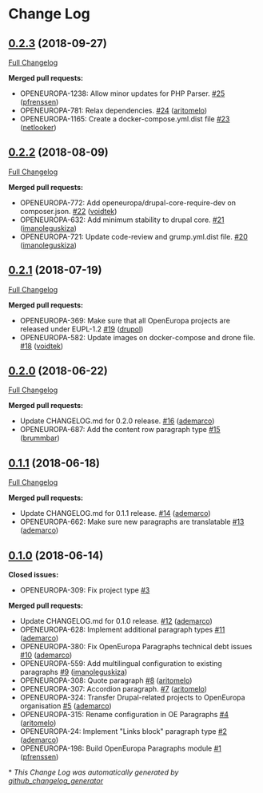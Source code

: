 # Change Log

## [0.2.3](https://github.com/openeuropa/oe_paragraphs/tree/0.2.3) (2018-09-27)
[Full Changelog](https://github.com/openeuropa/oe_paragraphs/compare/0.2.2...0.2.3)

**Merged pull requests:**

- OPENEUROPA-1238: Allow minor updates for PHP Parser. [\#25](https://github.com/openeuropa/oe_paragraphs/pull/25) ([pfrenssen](https://github.com/pfrenssen))
- OPENEUROPA-781: Relax dependencies. [\#24](https://github.com/openeuropa/oe_paragraphs/pull/24) ([aritomelo](https://github.com/aritomelo))
- OPENEUROPA-1165: Create a docker-compose.yml.dist file [\#23](https://github.com/openeuropa/oe_paragraphs/pull/23) ([netlooker](https://github.com/netlooker))

## [0.2.2](https://github.com/openeuropa/oe_paragraphs/tree/0.2.2) (2018-08-09)
[Full Changelog](https://github.com/openeuropa/oe_paragraphs/compare/0.2.1...0.2.2)

**Merged pull requests:**

- OPENEUROPA-772: Add openeuropa/drupal-core-require-dev on composer.json. [\#22](https://github.com/openeuropa/oe_paragraphs/pull/22) ([voidtek](https://github.com/voidtek))
- OPENEUROPA-632: Add minimum stability to drupal core. [\#21](https://github.com/openeuropa/oe_paragraphs/pull/21) ([imanoleguskiza](https://github.com/imanoleguskiza))
- OPENEUROPA-721: Update code-review and grump.yml.dist file. [\#20](https://github.com/openeuropa/oe_paragraphs/pull/20) ([imanoleguskiza](https://github.com/imanoleguskiza))

## [0.2.1](https://github.com/openeuropa/oe_paragraphs/tree/0.2.1) (2018-07-19)
[Full Changelog](https://github.com/openeuropa/oe_paragraphs/compare/0.2.0...0.2.1)

**Merged pull requests:**

- OPENEUROPA-369: Make sure that all OpenEuropa projects are released under EUPL-1.2 [\#19](https://github.com/openeuropa/oe_paragraphs/pull/19) ([drupol](https://github.com/drupol))
- OPENEUROPA-582: Update images on docker-compose and drone file. [\#18](https://github.com/openeuropa/oe_paragraphs/pull/18) ([voidtek](https://github.com/voidtek))

## [0.2.0](https://github.com/openeuropa/oe_paragraphs/tree/0.2.0) (2018-06-22)
[Full Changelog](https://github.com/openeuropa/oe_paragraphs/compare/0.1.1...0.2.0)

**Merged pull requests:**

- Update CHANGELOG.md for 0.2.0 release. [\#16](https://github.com/openeuropa/oe_paragraphs/pull/16) ([ademarco](https://github.com/ademarco))
- OPENEUROPA-687: Add the content row paragraph type [\#15](https://github.com/openeuropa/oe_paragraphs/pull/15) ([brummbar](https://github.com/brummbar))

## [0.1.1](https://github.com/openeuropa/oe_paragraphs/tree/0.1.1) (2018-06-18)
[Full Changelog](https://github.com/openeuropa/oe_paragraphs/compare/0.1.0...0.1.1)

**Merged pull requests:**

- Update CHANGELOG.md for 0.1.1 release. [\#14](https://github.com/openeuropa/oe_paragraphs/pull/14) ([ademarco](https://github.com/ademarco))
- OPENEUROPA-662: Make sure new paragraphs are translatable [\#13](https://github.com/openeuropa/oe_paragraphs/pull/13) ([ademarco](https://github.com/ademarco))

## [0.1.0](https://github.com/openeuropa/oe_paragraphs/tree/0.1.0) (2018-06-14)
**Closed issues:**

- OPENEUROPA-309: Fix project type [\#3](https://github.com/openeuropa/oe_paragraphs/issues/3)

**Merged pull requests:**

- Update CHANGELOG.md for 0.1.0 release. [\#12](https://github.com/openeuropa/oe_paragraphs/pull/12) ([ademarco](https://github.com/ademarco))
- OPENEUROPA-628: Implement additional paragraph types [\#11](https://github.com/openeuropa/oe_paragraphs/pull/11) ([ademarco](https://github.com/ademarco))
- OPENEUROPA-380: Fix OpenEuropa Paragraphs technical debt issues [\#10](https://github.com/openeuropa/oe_paragraphs/pull/10) ([ademarco](https://github.com/ademarco))
- OPENEUROPA-559: Add multilingual configuration to existing paragraphs [\#9](https://github.com/openeuropa/oe_paragraphs/pull/9) ([imanoleguskiza](https://github.com/imanoleguskiza))
- OPENEUROPA-308: Quote paragraph [\#8](https://github.com/openeuropa/oe_paragraphs/pull/8) ([aritomelo](https://github.com/aritomelo))
- OPENEUROPA-307: Accordion paragraph. [\#7](https://github.com/openeuropa/oe_paragraphs/pull/7) ([aritomelo](https://github.com/aritomelo))
- OPENEUROPA-324: Transfer Drupal-related projects to OpenEuropa organisation [\#5](https://github.com/openeuropa/oe_paragraphs/pull/5) ([ademarco](https://github.com/ademarco))
- OPENEUROPA-315: Rename configuration in OE Paragraphs [\#4](https://github.com/openeuropa/oe_paragraphs/pull/4) ([aritomelo](https://github.com/aritomelo))
- OPENEUROPA-24: Implement "Links block" paragraph type [\#2](https://github.com/openeuropa/oe_paragraphs/pull/2) ([ademarco](https://github.com/ademarco))
- OPENEUROPA-198: Build OpenEuropa Paragraphs module [\#1](https://github.com/openeuropa/oe_paragraphs/pull/1) ([pfrenssen](https://github.com/pfrenssen))



\* *This Change Log was automatically generated by [github_changelog_generator](https://github.com/skywinder/Github-Changelog-Generator)*